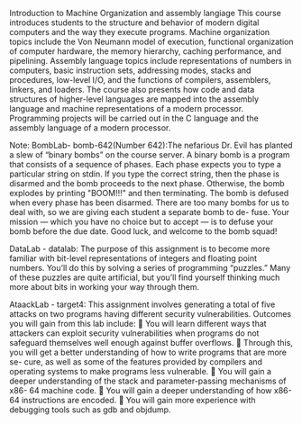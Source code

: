 
Introduction to Machine Organization and assembly langiage
This course introduces students to the structure and behavior of modern digital computers and the way they execute programs. Machine organization topics include the Von Neumann model of execution, functional organization of computer hardware, the memory hierarchy, caching performance, and pipelining. Assembly language topics include representations of numbers in computers, basic instruction sets, addressing modes, stacks and procedures, low-level I/O, and the functions of compilers, assemblers, linkers, and loaders. The course also presents how code and data structures of higher-level languages are mapped into the assembly language and machine representations of a modern processor. Programming projects will be carried out in the C language and the assembly language of a modern processor.

Note:
BombLab- bomb-642(Number 642):The nefarious Dr. Evil has planted a slew of “binary bombs” on the course server. A binary bomb is a program that consists of a sequence of phases. Each phase expects you to type a particular string on stdin. If you type the correct string, then the phase is disarmed and the bomb proceeds to the next phase. Otherwise, the bomb explodes by printing "BOOM!!!" and then terminating. The bomb is defused when every phase has been disarmed.
There are too many bombs for us to deal with, so we are giving each student a separate bomb to de- fuse. Your mission — which you have no choice but to accept — is to defuse your bomb before the due date. Good luck, and welcome to the bomb squad!


DataLab - datalab: The purpose of this assignment is to become more familiar with bit-level representations of integers and floating point numbers. You’ll do this by solving a series of programming “puzzles.” Many of these puzzles are quite artificial, but you’ll find yourself thinking much more about bits in working your way through them.

AtaackLab - target4: This assignment involves generating a total of five attacks on two programs having different security vulnerabilities. Outcomes you will gain from this lab include:
 You will learn different ways that attackers can exploit security vulnerabilities when programs do not safeguard themselves well enough against buffer overflows.
 Through this, you will get a better understanding of how to write programs that are more se- cure, as well as some of the features provided by compilers and operating systems to make programs less vulnerable.
 You will gain a deeper understanding of the stack and parameter-passing mechanisms of x86- 64 machine code.
 You will gain a deeper understanding of how x86-64 instructions are encoded.
 You will gain more experience with debugging tools such as gdb and objdump.



















